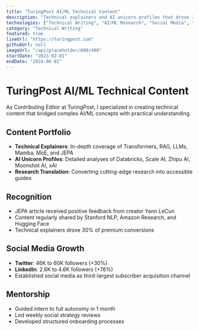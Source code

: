 ```yaml
---
title: "TuringPost AI/ML Technical Content"
description: "Technical explainers and AI unicorn profiles that drove 30% of premium conversions."
technologies: ["Technical Writing", "AI/ML Research", "Social Media", "Content Strategy"]
category: "Technical Writing"
featured: true
liveUrl: "https://turingpost.com"
githubUrl: null
imageUrl: "/api/placeholder/600/400"
startDate: "2023-02-01"
endDate: "2024-06-01"
---
```


# TuringPost AI/ML Technical Content

As Contributing Editor at TuringPost, I specialized in creating technical content that bridged complex AI/ML concepts with practical understanding.

## Content Portfolio

- **Technical Explainers**: In-depth coverage of Transformers, RAG, LLMs, Mamba, MoE, and JEPA
- **AI Unicorn Profiles**: Detailed analyses of Databricks, Scale AI, Zhipu AI, Moonshot AI, xAI
- **Research Translation**: Converting cutting-edge research into accessible guides

## Recognition

- JEPA article received positive feedback from creator Yann LeCun
- Content regularly shared by Stanford NLP, Amazon Research, and Hugging Face
- Technical explainers drove 30% of premium conversions

## Social Media Growth

- **Twitter**: 46K to 60K followers (+30%)
- **LinkedIn**: 2.6K to 4.6K followers (+76%)
- Established social media as third-largest subscriber acquisition channel

## Mentorship

- Guided intern to full autonomy in 1 month
- Led weekly social strategy reviews
- Developed structured onboarding processes
